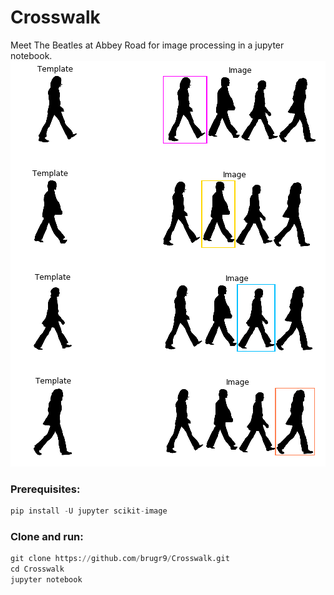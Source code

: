 # Crosswalk
Meet The Beatles at Abbey Road for image processing in a jupyter notebook.
![Template Matching](showcase/template-matching.png "Template Matching")

### Prerequisites:
```python
pip install -U jupyter scikit-image
```

### Clone and run:
```python
git clone https://github.com/brugr9/Crosswalk.git
cd Crosswalk
jupyter notebook
```
